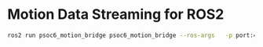 # Motion Data Streaming for ROS2

```bash
ros2 run psoc6_motion_bridge psoc6_motion_bridge --ros-args   -p port:=/dev/ttyACM0   -p baud:=230400   -p frame_id:=imu_link   -p topic:=/imu/data
```
